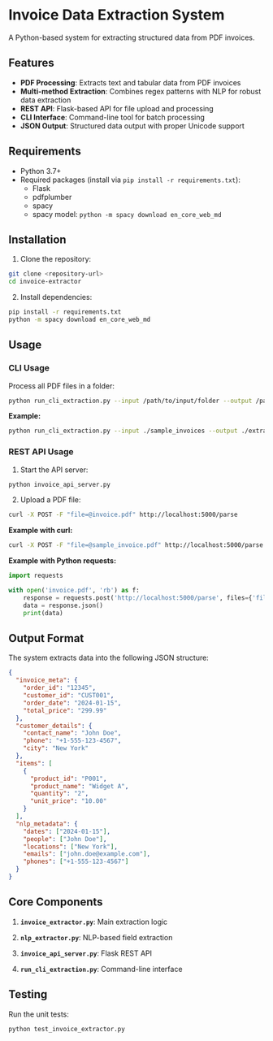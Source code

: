 # Invoice Data Extraction System

A Python-based system for extracting structured data from PDF invoices.

## Features

- **PDF Processing**: Extracts text and tabular data from PDF invoices
- **Multi-method Extraction**: Combines regex patterns with NLP for robust data extraction
- **REST API**: Flask-based API for file upload and processing
- **CLI Interface**: Command-line tool for batch processing
- **JSON Output**: Structured data output with proper Unicode support

## Requirements

- Python 3.7+
- Required packages (install via `pip install -r requirements.txt`):
  - Flask
  - pdfplumber
  - spacy
  - spacy model: `python -m spacy download en_core_web_md`

## Installation

1. Clone the repository:
```bash
git clone <repository-url>
cd invoice-extractor
```

2. Install dependencies:
```bash
pip install -r requirements.txt
python -m spacy download en_core_web_md
```

## Usage

### CLI Usage

Process all PDF files in a folder:

```bash
python run_cli_extraction.py --input /path/to/input/folder --output /path/to/output/folder
```

**Example:**
```bash
python run_cli_extraction.py --input ./sample_invoices --output ./extracted_data
```

### REST API Usage

1. Start the API server:
```bash
python invoice_api_server.py
```

2. Upload a PDF file:
```bash
curl -X POST -F "file=@invoice.pdf" http://localhost:5000/parse
```

**Example with curl:**
```bash
curl -X POST -F "file=@sample_invoice.pdf" http://localhost:5000/parse -o output.json
```

**Example with Python requests:**
```python
import requests

with open('invoice.pdf', 'rb') as f:
    response = requests.post('http://localhost:5000/parse', files={'file': f})
    data = response.json()
    print(data)
```

## Output Format

The system extracts data into the following JSON structure:

```json
{
  "invoice_meta": {
    "order_id": "12345",
    "customer_id": "CUST001",
    "order_date": "2024-01-15",
    "total_price": "299.99"
  },
  "customer_details": {
    "contact_name": "John Doe",
    "phone": "+1-555-123-4567",
    "city": "New York"
  },
  "items": [
    {
      "product_id": "P001",
      "product_name": "Widget A",
      "quantity": "2",
      "unit_price": "10.00"
    }
  ],
  "nlp_metadata": {
    "dates": ["2024-01-15"],
    "people": ["John Doe"],
    "locations": ["New York"],
    "emails": ["john.doe@example.com"],
    "phones": ["+1-555-123-4567"]
  }
}
```
## Core Components
1. **`invoice_extractor.py`**: Main extraction logic

2. **`nlp_extractor.py`**: NLP-based field extraction

3. **`invoice_api_server.py`**: Flask REST API

4. **`run_cli_extraction.py`**: Command-line interface



## Testing

Run the unit tests:

```bash
python test_invoice_extractor.py
```



